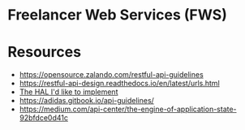 Freelancer Web Services (FWS)
=============================

# Resources
- https://opensource.zalando.com/restful-api-guidelines
- https://restful-api-design.readthedocs.io/en/latest/urls.html
- [The HAL I'd like to implement](https://apigility.org/documentation/api-primer/halprimer)
- https://adidas.gitbook.io/api-guidelines/
- https://medium.com/api-center/the-engine-of-application-state-92bfdce0d41c
